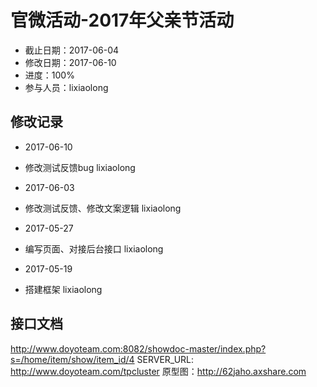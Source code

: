 # 官微活动-2017年父亲节活动
- 截止日期：2017-06-04
- 修改日期：2017-06-10  
- 进度：100% 
- 参与人员：lixiaolong 

## 修改记录
- 2017-06-10
* 修改测试反馈bug lixiaolong

- 2017-06-03
* 修改测试反馈、修改文案逻辑 lixiaolong

- 2017-05-27
* 编写页面、对接后台接口 lixiaolong

- 2017-05-19
* 搭建框架 lixiaolong

  
## 接口文档
http://www.doyoteam.com:8082/showdoc-master/index.php?s=/home/item/show/item_id/4
SERVER_URL: http://www.doyoteam.com/tpcluster
原型图：http://62jaho.axshare.com





